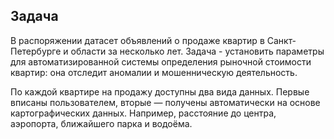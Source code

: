 ## Задача
В распоряжении датасет объявлений о продаже квартир в Санкт-Петербурге и области за несколько лет. Задача - установить параметры для автоматизированной системы определения рыночной стоимости квартир: она отследит аномалии и мошенническую деятельность.

По каждой квартире на продажу доступны два вида данных. Первые вписаны пользователем, вторые — получены автоматически на основе картографических данных. Например, расстояние до центра, аэропорта, ближайшего парка и водоёма.
